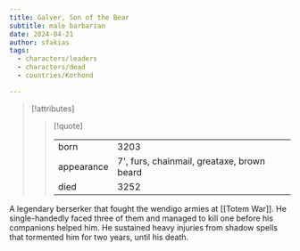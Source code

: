 ```yaml
---
title: Galver, Son of the Bear
subtitle: male barbarian
date: 2024-04-21
author: sfakias
tags:
  - characters/leaders
  - characters/dead
  - countries/Korhond

---
```

> [!attributes]
> 
> > [!quote]
> >
> > | | |
> > | --- | --- |
> > | born | 3203 |
> > | appearance | 7', furs, chainmail, greataxe, brown beard |
> > | died | 3252 |

A legendary berserker that fought the wendigo armies at [[Totem War]]. He single-handedly faced three of them and managed to kill one before his companions helped him. He sustained heavy injuries from shadow spells that tormented him for two years, until his death.